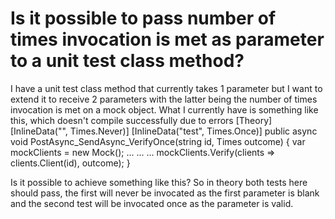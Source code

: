 
# Is it possible to pass number of times invocation is met as parameter to a unit test class method?

I have a unit test class method that currently takes 1 parameter but I want to extend it to receive 2 parameters with the latter being the number of times invocation is met on a mock object.
What I currently have is something like this, which doesn't compile successfully due to errors
[Theory]
[InlineData("", Times.Never)]
[InlineData("test", Times.Once)]
public async void PostAsync_SendAsync_VerifyOnce(string id, Times outcome)
{
    var mockClients = new Mock<IHubClients>();
...
...
...
    mockClients.Verify(clients => clients.Client(id), outcome);
}

Is it possible to achieve something like this? So in theory both tests here should pass, the first will never be invocated as the first parameter is blank and the second test will be invocated once as the parameter is valid.

        